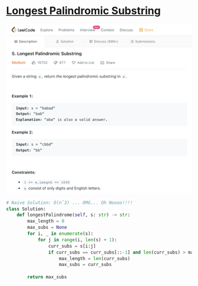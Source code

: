 # [Longest Palindromic Substring](https://leetcode.com/explore/interview/card/microsoft/30/array-and-strings/180/)

![Longest Palindromic Substring](img/longest-palindromic-substring.png)

```python
# Naive Solution: O(nˆ3) ... OMG... Oh Noooo!!!!
class Solution:
    def longestPalindrome(self, s: str) -> str:
        max_length = 0
        max_subs = None
        for i, _ in enumerate(s):
            for j in range(i, len(s) + 1):
                curr_subs = s[i:j]
                if curr_subs == curr_subs[::-1] and len(curr_subs) > max_length:
                    max_length = len(curr_subs)
                    max_subs = curr_subs
                
        return max_subs
```



